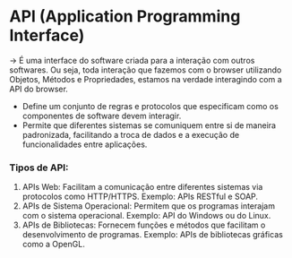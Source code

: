 # API (Application Programming Interface)

-> É uma interface do software criada para a interação com outros softwares. Ou seja, toda interação que fazemos com o browser utilizando Objetos, Métodos e Propriedades, estamos na verdade interagindo com a API do browser.

- Define um conjunto de regras e protocolos que especificam como os componentes de software devem interagir.
- Permite que diferentes sistemas se comuniquem entre si de maneira padronizada, facilitando a troca de dados e a execução de funcionalidades entre aplicações.

### Tipos de API:

1. APIs Web: Facilitam a comunicação entre diferentes sistemas via protocolos como HTTP/HTTPS. Exemplo: APIs RESTful e SOAP.
2. APIs de Sistema Operacional: Permitem que os programas interajam com o sistema operacional. Exemplo: API do Windows ou do Linux.
3. APIs de Bibliotecas: Fornecem funções e métodos que facilitam o desenvolvimento de programas. Exemplo: APIs de bibliotecas gráficas como a OpenGL.

